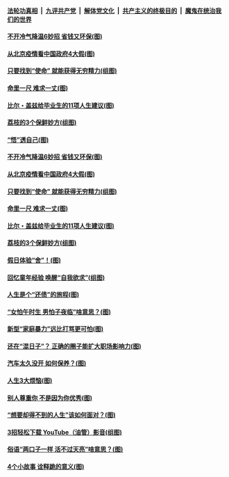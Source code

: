 ####  [法轮功真相](../../../../basic/blob/master/README.md?t=06230002) &nbsp;|&nbsp; [九评共产党](../../../../9ping.md/blob/master/README.md?t=06230002) &nbsp;|&nbsp; [解体党文化](../../../../jtdwh.md/blob/master/README.md?t=06230002)  &nbsp;|&nbsp; [共产主义的终极目的](../../../../gczydzjmd.md/blob/master/README.md?t=06230002) &nbsp;|&nbsp; [魔鬼在统治我们的世界](../../../../mgztzwmdsj.md/blob/master/README.md?t=06230002) 

#### [不开冷气降温6妙招 省钱又环保(图)](../pages/p8/937329.md?t=06230002) 

#### [从北京疫情看中国政府4大假(图)](../pages/p8/937196.md?t=06230002) 

#### [只要找到“使命” 就能获得无穷精力(组图)](../pages/p8/937159.md?t=06230002) 

#### [命里一尺 难求一丈(图)](../pages/p8/936782.md?t=06230002) 

#### [比尔・盖兹给毕业生的11项人生建议(图)](../pages/p8/936231.md?t=06230002) 

#### [荔枝的3个保鲜妙方(组图)](../pages/p8/936950.md?t=06230002) 

#### [“悟”透自己(图)](../pages/p8/936972.md?t=06230002) 

#### [不开冷气降温6妙招 省钱又环保(图)](../pages/p8/937329.md?t=06230002) 

#### [从北京疫情看中国政府4大假(图)](../pages/p8/937196.md?t=06230002) 

#### [只要找到“使命” 就能获得无穷精力(组图)](../pages/p8/937159.md?t=06230002) 

#### [命里一尺 难求一丈(图)](../pages/p8/936782.md?t=06230002) 

#### [比尔・盖兹给毕业生的11项人生建议(图)](../pages/p8/936231.md?t=06230002) 

#### [荔枝的3个保鲜妙方(组图)](../pages/p8/936950.md?t=06230002) 

#### [假日体验“舍”！(图)](../pages/p8/937183.md?t=06230002) 

#### [回忆童年经验 唤醒“自我欲求”(组图)](../pages/p8/937082.md?t=06230002) 

#### [人生是个“还债”的旅程(图)](../pages/p8/936768.md?t=06230002) 

#### [“女怕午时生 男怕子夜临”啥意思？(图)](../pages/p8/937081.md?t=06230002) 

#### [新型“家庭暴力”远比打骂更可怕(图)](../pages/p8/936230.md?t=06230002) 

#### [还在“混日子”？ 正确的圈子能扩大职场影响力(图)](../pages/p8/937049.md?t=06230002) 

#### [汽车太久没开 如何保养？(图)](../pages/p8/937035.md?t=06230002) 

#### [人生3大烦恼(图)](../pages/p8/936959.md?t=06230002) 

#### [别人尊重你 不是因为你优秀(图)](../pages/p8/936253.md?t=06230002) 

#### [“想要却得不到的人生”该如何面对？(图)](../pages/p8/936933.md?t=06230002) 

#### [3招轻松下载 YouTube（油管）影音(组图)](../pages/p8/936922.md?t=06230002) 

#### [俗语“两口子一样 活不过天亮”啥意思？(图)](../pages/p8/936917.md?t=06230002) 

#### [4个小故事 诠释跪的意义(图)](../pages/p8/936353.md?t=06230002) 

